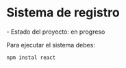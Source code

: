 <h1>Sistema de registro</h1>
- Estado del proyecto: en progreso

Para ejecutar el sistema debes:

``` npm instal react ``` 

